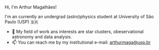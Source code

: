 Hi, I'm Arthur Magalhães!

I'm an currently an undergrad (astro)physics student at University of São Paulo (USP) 🇧🇷

- :telescope: My field of work ans interests are star clusters, obeservational astronomy and data analysis.
- 📫 You can reach me by my institutional e-mail: arthurmaga@usp.br


<!---
ArthurSMg/ArthurSMg is a ✨ special ✨ repository because its `README.md` (this file) appears on your GitHub profile.
You can click the Preview link to take a look at your changes.
--->
